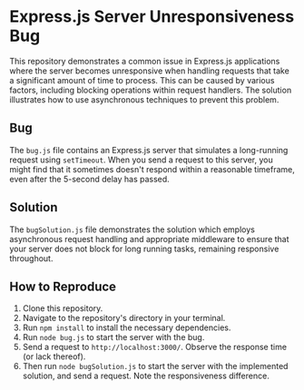# Express.js Server Unresponsiveness Bug

This repository demonstrates a common issue in Express.js applications where the server becomes unresponsive when handling requests that take a significant amount of time to process.  This can be caused by various factors, including blocking operations within request handlers.  The solution illustrates how to use asynchronous techniques to prevent this problem.

## Bug

The `bug.js` file contains an Express.js server that simulates a long-running request using `setTimeout`.  When you send a request to this server, you might find that it sometimes doesn't respond within a reasonable timeframe, even after the 5-second delay has passed.

## Solution

The `bugSolution.js` file demonstrates the solution which employs asynchronous request handling and appropriate middleware to ensure that your server does not block for long running tasks, remaining responsive throughout.

## How to Reproduce

1. Clone this repository.
2. Navigate to the repository's directory in your terminal.
3. Run `npm install` to install the necessary dependencies.
4. Run `node bug.js` to start the server with the bug.
5. Send a request to `http://localhost:3000/`. Observe the response time (or lack thereof).
6. Then run `node bugSolution.js` to start the server with the implemented solution, and send a request. Note the responsiveness difference.